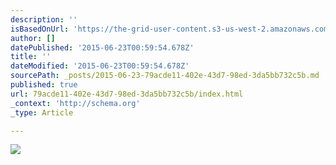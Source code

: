 ```yaml
---
description: ''
isBasedOnUrl: 'https://the-grid-user-content.s3-us-west-2.amazonaws.com/4d621ee8-4442-4d3c-8ec5-b85506c9e60d.jpg'
author: []
datePublished: '2015-06-23T00:59:54.678Z'
title: ''
dateModified: '2015-06-23T00:59:54.678Z'
sourcePath: _posts/2015-06-23-79acde11-402e-43d7-98ed-3da5bb732c5b.md
published: true
url: 79acde11-402e-43d7-98ed-3da5bb732c5b/index.html
_context: 'http://schema.org'
_type: Article

---
```

![](https://the-grid-user-content.s3-us-west-2.amazonaws.com/4d621ee8-4442-4d3c-8ec5-b85506c9e60d.jpg)